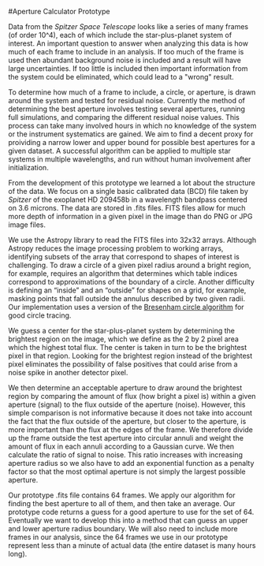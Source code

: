 #Aperture Calculator Prototype

Data from the _Spitzer Space Telescope_ looks like a series of many frames (of order 10^4), each of which include the star-plus-planet system of interest. An important question to answer when analyzing this data is how much of each frame to include in an analysis. If too much of the frame is used then abundant background noise is included and a result will have large uncertainties. If too little is included then important information from the system could be eliminated, which could lead to a "wrong" result.

To determine how much of a frame to include, a circle, or aperture, is drawn around the system and tested for residual noise. Currently the method of determining the best aperture involves testing several apertures, running full simulations, and comparing the different residual noise values. This process can take many involved hours in which no knowledge of the system or the instrument systematics are gained. We aim to find a decent proxy for proividing a narrow lower and upper bound for possible best apertures for a given dataset. A successful algorithm can be applied to multiple star systems in multiple wavelengths, and run without human involvement after initialization.

From the development of this prototype we learned a lot about the structure of the data. We focus on a single basic calibrated data (BCD) file taken by _Spitzer_ of the exoplanet HD 209458b in a wavelength bandpass centered on 3.6 microns. The data are stored in .fits files. FITS files allow for much more depth of information in a given pixel in the image than do PNG or JPG image files. 

We use the Astropy library to read the FITS files into 32x32 arrays. Although Astropy reduces the image processing problem to working arrays, identifying subsets of the array that correspond to shapes of interest is challenging. To draw a circle of a given pixel radius around a bright region, for example, requires an algorithm that determines which table indices correspond to approximations of the boundary of a circle. Another difficulty is defining an “inside” and an “outside” for shapes on a grid, for example, masking points that fall outside the annulus described by two given radii. Our implementation uses a version of the [Bresenham circle algorithm](http://en.wikipedia.org/wiki/Midpoint_circle_algorithm) for good circle tracing.

We guess a center for the star-plus-planet system by determining the brightest region on the image, which we define as the 2 by 2 pixel area which the highest total flux. The center is taken in turn to be the brightest pixel in that region. Looking for the brightest region instead of the brightest pixel eliminates the possibility of false positives that could arise from a noise spike in another detector pixel. 

We then determine an acceptable aperture to draw around the brightest region by comparing the amount of flux (how bright a pixel is) within a given aperture (signal) to the flux outside of the aperture (noise). However, this simple comparison is not informative because it does not take into account the fact that the flux outside of the aperture, but closer to the aperture, is more important than the flux at the edges of the frame. We therefore divide up the frame outside the test aperture into circular annuli and weight the amount of flux in each annuli according to a Gaussian curve. We then calculate the ratio of signal to noise. This ratio increases with increasing aperture radius so we also have to add an exponential function as a penalty factor so that the most optimal aperture is not simply the largest possible aperture. 

Our prototype .fits file contains 64 frames. We apply our algorithm for finding the best aperture to all of them, and then take an average. Our prototype code returns a guess for a good aperture to use for the set of 64. Eventually we want to develop this into a method that can guess an upper and lower aperture radius boundary. We will also need to include more frames in our analysis, since the 64 frames we use in our prototype represent less than a minute of actual data (the entire dataset is many hours long). 
